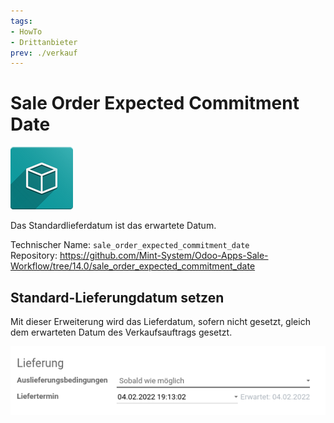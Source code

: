 ```yaml
---
tags:
- HowTo
- Drittanbieter
prev: ./verkauf
---
```

# Sale Order Expected Commitment Date
![icon_oms_box](assets/icon_oms_box.png)

Das Standardlieferdatum ist das erwartete Datum.

Technischer Name: `sale_order_expected_commitment_date`\
Repository: <https://github.com/Mint-System/Odoo-Apps-Sale-Workflow/tree/14.0/sale_order_expected_commitment_date>

## Standard-Lieferungdatum setzen

Mit dieser Erweiterung wird das Lieferdatum, sofern nicht gesetzt, gleich dem erwarteten Datum des Verkaufsauftrags gesetzt.

![](assets/Sale%20Order%20Expected%20Commitment%20Date.png)